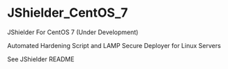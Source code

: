 JShielder_CentOS_7
=========================

JShielder For CentOS 7 (Under Development)

Automated Hardening Script and LAMP Secure Deployer for Linux Servers

See JShielder README

